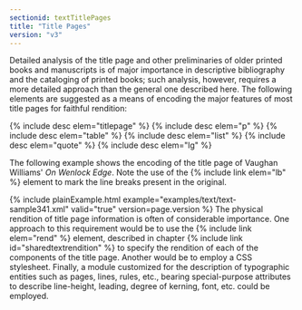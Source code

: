 ```yaml
---
sectionid: textTitlePages
title: "Title Pages"
version: "v3"
---
```


Detailed analysis of the title page and other preliminaries of older printed books
and
manuscripts is of major importance in descriptive bibliography and the cataloging
of printed
books; such analysis, however, requires a more detailed approach than the general
one
described here. The following elements are suggested as a means of encoding the major
features of most title pages for faithful rendition:



{% include desc elem="titlepage" %}
{% include desc elem="p" %}
{% include desc elem="table" %}
{% include desc elem="list" %}
{% include desc elem="quote" %}
{% include desc elem="lg" %}




The following example shows the encoding of the title page of Vaughan Williams' *On
Wenlock Edge*. Note the use of the {% include link elem="lb" %} element to mark the
line breaks present in the original.

{% include plainExample.html example="examples/text/text-sample341.xml" valid="true" version=page.version %}
The physical rendition of title page information is often of considerable importance.
One
approach to this requirement would be to use the {% include link elem="rend" %} element,
described in chapter {% include link id="sharedtextrendition" %} to specify the rendition of each
of the components of the title page. Another would be to employ a CSS stylesheet.
Finally, a
module customized for the description of typographic entities such as pages, lines,
rules,
etc., bearing special-purpose attributes to describe line-height, leading, degree
of
kerning, font, etc. could be employed.

